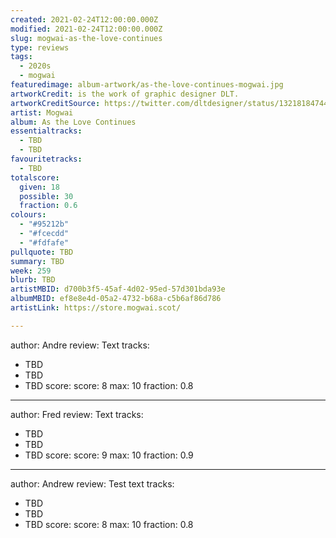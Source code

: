 ```yaml
---
created: 2021-02-24T12:00:00.000Z
modified: 2021-02-24T12:00:00.000Z
slug: mogwai-as-the-love-continues
type: reviews
tags:
  - 2020s
  - mogwai
featuredimage: album-artwork/as-the-love-continues-mogwai.jpg
artworkCredit: is the work of graphic designer DLT.
artworkCreditSource: https://twitter.com/dltdesigner/status/1321818474415575041
artist: Mogwai
album: As the Love Continues
essentialtracks:
  - TBD
  - TBD
favouritetracks:
  - TBD
totalscore:
  given: 18
  possible: 30
  fraction: 0.6
colours:
  - "#95212b"
  - "#fcecdd"
  - "#fdfafe"
pullquote: TBD
summary: TBD
week: 259
blurb: TBD
artistMBID: d700b3f5-45af-4d02-95ed-57d301bda93e
albumMBID: ef8e8e4d-05a2-4732-b68a-c5b6af86d786
artistLink: https://store.mogwai.scot/

---
```

author: Andre
review: Text
tracks:
  - TBD
  - TBD
  - TBD
score:
  score: 8
  max: 10
  fraction: 0.8

---
author: Fred
review: Text
tracks:
  - TBD
  - TBD
  - TBD
score:
  score: 9
  max: 10
  fraction: 0.9

---
author: Andrew
review: Test text
tracks:
  - TBD
  - TBD
  - TBD
score:
  score: 8
  max: 10
  fraction: 0.8
